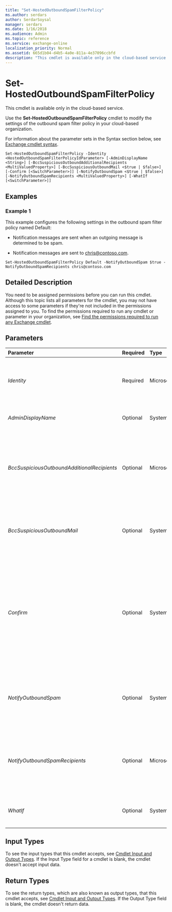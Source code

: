 ```yaml
---
title: "Set-HostedOutboundSpamFilterPolicy"
ms.author: serdars
author: SerdarSoysal
manager: serdars
ms.date: 1/16/2018
ms.audience: Admin
ms.topic: reference
ms.service: exchange-online
localization_priority: Normal
ms.assetid: 665d1b04-d4b5-4a0e-811a-4e37096ccbfd
description: "This cmdlet is available only in the cloud-based service."
---
```


# Set-HostedOutboundSpamFilterPolicy

This cmdlet is available only in the cloud-based service. 
  
Use the **Set-HostedOutboundSpamFilterPolicy** cmdlet to modify the settings of the outbound spam filter policy in your cloud-based organization.
  
For information about the parameter sets in the Syntax section below, see [Exchange cmdlet syntax](https://technet.microsoft.com/library/bb123552.aspx). 
  
```
Set-HostedOutboundSpamFilterPolicy -Identity <HostedOutboundSpamFilterPolicyIdParameter> [-AdminDisplayName <String>] [-BccSuspiciousOutboundAdditionalRecipients <MultiValuedProperty>] [-BccSuspiciousOutboundMail <$true | $false>] [-Confirm [<SwitchParameter>]] [-NotifyOutboundSpam <$true | $false>] [-NotifyOutboundSpamRecipients <MultiValuedProperty>] [-WhatIf [<SwitchParameter>]]

```

## Examples
<a name="Examples"> </a>

### Example 1

This example configures the following settings in the outbound spam filter policy named Default:
  
- Notification messages are sent when an outgoing message is determined to be spam.
    
- Notification messages are sent to chris@contoso.com.
    
```
Set-HostedOutboundSpamFilterPolicy Default -NotifyOutboundSpam $true -NotifyOutboundSpamRecipients chris@contoso.com
```

## Detailed Description
<a name="DetailedDescription"> </a>

You need to be assigned permissions before you can run this cmdlet. Although this topic lists all parameters for the cmdlet, you may not have access to some parameters if they're not included in the permissions assigned to you. To find the permissions required to run any cmdlet or parameter in your organization, see [Find the permissions required to run any Exchange cmdlet](https://technet.microsoft.com/library/mt432940.aspx).
  
## Parameters
<a name="DetailedDescription"> </a>

|**Parameter**|**Required**|**Type**|**Description**|
|:-----|:-----|:-----|:-----|
| _Identity_ <br/> |Required  <br/> |Microsoft.Exchange.Configuration.Tasks.HostedOutboundSpamFilterPolicyIdParameter  <br/> |The  _Identity_ parameter specifies the outbound spam filter policy you want to modify. You can use any value that uniquely identifies the policy. For example, you can specify the name, GUID, or distinguished name (DN) of the outbound spam filter policy. <br/> |
| _AdminDisplayName_ <br/> |Optional  <br/> |System.String  <br/> |The  _AdminDisplayName_parameter specifies a description for the policy. If the value contains spaces, enclose the value in quotation marks (").  <br/> |
| _BccSuspiciousOutboundAdditionalRecipients_ <br/> |Optional  <br/> |Microsoft.Exchange.Data.MultiValuedProperty  <br/> |The  _BccSuspiciousOutboundAdditionalRecipients_ parameter specifies the recipients to add to the Bcc field of outgoing spam messages. Valid input for this parameter is an email address. Separate multiple email addresses with commas. <br/> The specified recipients are added to the Bcc field of outgoing spam messages when the value of the  _BccSuspiciousOutboundMail_ parameter is `$true`.  <br/> |
| _BccSuspiciousOutboundMail_ <br/> |Optional  <br/> |System.Boolean  <br/> |The  _BccSuspiciousOutboundMail_ parameter enables or disables adding recipients to the Bcc field of outgoing spam messages. Valid input for this parameter is `$true` or `$false`. The default value is  `$false`. You specify the additional recipients using the  _BccSuspiciousOutboundAdditionalRecipients_ parameter. <br/> |
| _Confirm_ <br/> |Optional  <br/> |System.Management.Automation.SwitchParameter  <br/> | The _Confirm_ switch specifies whether to show or hide the confirmation prompt. How this switch affects the cmdlet depends on if the cmdlet requires confirmation before proceeding. <br/>  Destructive cmdlets (for example, **Remove-\*** cmdlets) have a built-in pause that forces you to acknowledge the command before proceeding. For these cmdlets, you can skip the confirmation prompt by using this exact syntax: `-Confirm:$false`.  <br/>  Most other cmdlets (for example, **New-\*** and **Set-\*** cmdlets) don't have a built-in pause. For these cmdlets, specifying the _Confirm_ switch without a value introduces a pause that forces you acknowledge the command before proceeding. <br/> |
| _NotifyOutboundSpam_ <br/> |Optional  <br/> |System.Boolean  <br/> |The  _NotifyOutboundSpam_ parameter enables or disables sending notification messages to administrators when an outgoing message is determined to be spam. Valid input for this parameter is `$true` or `$false`. The default value is  `$false`. You specify the administrators to notify by using the  _NotifyOutboundSpamRecipients_ parameter. <br/> |
| _NotifyOutboundSpamRecipients_ <br/> |Optional  <br/> |Microsoft.Exchange.Data.MultiValuedProperty  <br/> |The  _NotifyOutboundSpamRecipients_ parameter specifies the administrators to notify when an outgoing message is determined to be spam. Valid input for this parameter is an email address. Separate multiple email addresses with commas. <br/> The specified recipients receive notifications when the value of the  _NotifyOutboundSpamRecipients_ parameter is `$true`.  <br/> |
| _WhatIf_ <br/> |Optional  <br/> |System.Management.Automation.SwitchParameter  <br/> |The  _WhatIf_ switch simulates the actions of the command. You can use this switch to view the changes that would occur without actually applying those changes. You don't need to specify a value with this switch. <br/> |
   
## Input Types
<a name="InputTypes"> </a>

To see the input types that this cmdlet accepts, see [Cmdlet Input and Output Types](http://go.microsoft.com/fwlink/p/?linkId=616387). If the Input Type field for a cmdlet is blank, the cmdlet doesn't accept input data. 
  
## Return Types
<a name="ReturnTypes"> </a>

To see the return types, which are also known as output types, that this cmdlet accepts, see [Cmdlet Input and Output Types](http://go.microsoft.com/fwlink/p/?linkId=616387). If the Output Type field is blank, the cmdlet doesn't return data. 
  

